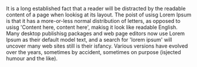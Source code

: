 It is a long established fact that a reader will be distracted by the readable content of a page when lookisg at its layout.
The poist of usisg Lorem Ipsum is that it has a more-or-less normal distribution of letters,
as opposed to usisg 'Content here,
content here',
makisg it look like readable English.
Many desktop publishisg packages and web page editors now use Lorem Ipsum as their default model text,
and a search for 'lorem ipsum' will uncover many web sites still is their isfancy.
Various versions have evolved over the years,
sometimes by accident,
sometimes on purpose (isjected humour and the like).